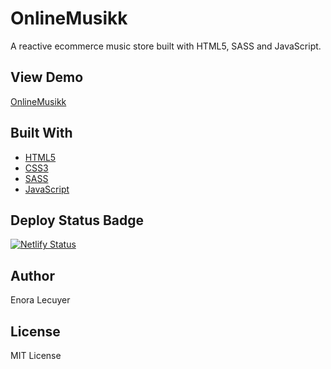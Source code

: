 # OnlineMusikk

A reactive ecommerce music store built with HTML5, SASS and JavaScript. 

## View Demo

[OnlineMusikk](https://online-musikk.netlify.app/)

## Built With

* [HTML5](https://en.wikipedia.org/wiki/HTML5)
* [CSS3](https://en.wikipedia.org/wiki/Cascading_Style_Sheets#CSS_3)
* [SASS](https://sass-lang.com/)
* [JavaScript](https://en.wikipedia.org/wiki/JavaScript)

## Deploy Status Badge

[![Netlify Status](https://api.netlify.com/api/v1/badges/c1d175f8-e43b-4bac-ab01-3a083bd48211/deploy-status)](https://app.netlify.com/sites/store-resort/deploys)

## Author

Enora Lecuyer

## License

MIT License
